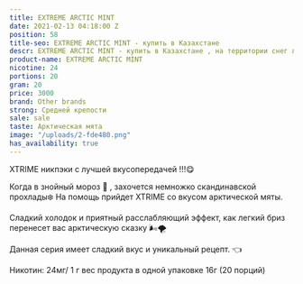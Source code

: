 ```yaml
---
title: EXTREME ARCTIC MINT
date: 2021-02-13 04:18:00 Z
position: 58
title-seo: EXTREME ARCTIC MINT - купить в Казахстане
descr: EXTREME ARCTIC MINT - купить в Казахстане , на территории снег лучшая цена
product-name: EXTREME ARCTIC MINT
nicotine: 24
portions: 20
gram: 20
price: 3000
brand: Other brands
strong: Средней крепости
sale: sale
taste: Арктическая мята
image: "/uploads/2-fde480.png"
has_availability: true
---
```


XTRIME никпэки с лучшей вкусопередачей !!!😋

Когда в знойный мороз 🥶 , захочется немножко скандинавской прохлады❄️
На помощь прийдет XTRIME со вкусом арктической мяты.

Сладкий холодок и приятный расслабляющий эффект, как легкий бриз перенесет вас арктическую сказку 🌬🌪

Данная серия имеет сладкий вкус и уникальный рецепт. 👈

Никотин: 24мг/ 1 г
вес продукта в одной упаковке 16г (20 порций)
